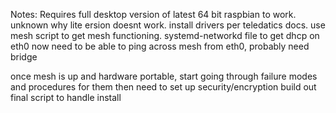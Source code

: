 Notes:
Requires full desktop version of latest 64 bit raspbian to work. unknown why lite ersion doesnt work. 
install drivers per teledatics docs. use mesh script to get mesh functioning.
systemd-networkd file to get dhcp on eth0
now need to be able to ping across mesh from eth0, probably need bridge

once mesh is up and hardware portable, start going through failure modes and procedures for them
then need to set up security/encryption
build out final script to handle install

